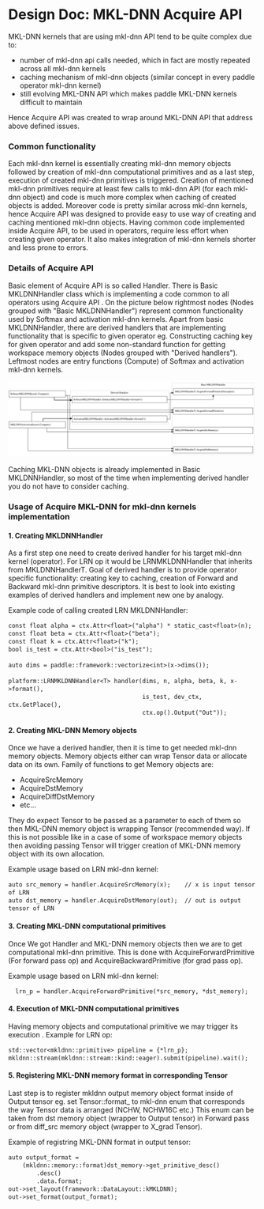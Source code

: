 # Design Doc: MKL-DNN Acquire API

MKL-DNN kernels that are using mkl-dnn API tend to be quite complex due to:
* number of mkl-dnn api calls needed, which in fact are mostly repeated across all  mkl-dnn kernels
* caching mechanism of mkl-dnn objects  (similar concept in every paddle operator mkl-dnn kernel)
* still evolving MKL-DNN API which makes paddle MKL-DNN kernels difficult to maintain

Hence Acquire API was created to wrap around MKL-DNN API that address above defined issues.

### Common functionality
Each mkl-dnn kernel is essentially creating mkl-dnn memory objects followed by creation of mkl-dnn computational primitives and as a last step, execution
of created mkl-dnn primitives is triggered. Creation of mentioned mkl-dnn primitives require at least few calls to mkl-dnn API (for each mkl-dnn object) and code is much more complex when caching of created objects is added. Moreover code is pretty similar across mkl-dnn kernels, hence Acquire API was designed to provide easy to use way of creating and caching mentioned mkl-dnn objects.  Having common code implemented inside Acquire API, to be used in operators, require less effort when creating given operator. It also  makes integration of mkl-dnn kernels shorter and less prone to errors.

### Details of Acquire API
Basic element of Acquire API is so called Handler. There is Basic MKLDNNHandler class which is implementing a code common to all operators using Acquire API . On the picture below rightmost nodes (Nodes grouped with "Basic MKLDNNHandler") represent common functionality used by Softmax and activation mkl-dnn kernels. Apart from basic MKLDNNHandler, there are derived handlers that are implementing functionality that is specific to given operator eg. Constructing caching key for given operator and add some non-standard function for getting workspace memory objects (Nodes grouped with "Derived handlers"). Leftmost nodes are entry functions (Compute) of Softmax and activation mkl-dnn kernels.

![](images/acquire.svg)

Caching MKL-DNN objects is already implemented in Basic MKLDNNHandler, so most of the time when implementing derived handler you do not have to consider caching.

### Usage of Acquire MKL-DNN for mkl-dnn kernels implementation

#### 1. Creating MKLDNNHandler
As a first step one need to create derived handler for his target mkl-dnn kernel (operator). For LRN op it would be LRNMKLDNNHandler that inherits from MKLDNNHandlerT. 
Goal of derived handler is to provide operator specific functionality: creating key to caching, creation of Forward and Backward mkl-dnn primitive descriptors.
It is best to look into existing examples of derived handlers and implement new one by analogy. 

Example code of calling created LRN MKLDNNHandler:

    const float alpha = ctx.Attr<float>("alpha") * static_cast<float>(n);
    const float beta = ctx.Attr<float>("beta");
    const float k = ctx.Attr<float>("k");
    bool is_test = ctx.Attr<bool>("is_test");

    auto dims = paddle::framework::vectorize<int>(x->dims());

    platform::LRNMKLDNNHandler<T> handler(dims, n, alpha, beta, k, x->format(),
                                          is_test, dev_ctx, ctx.GetPlace(),
                                          ctx.op().Output("Out"));

#### 2. Creating MKL-DNN Memory objects
Once we have a derived handler, then it is time to get needed mkl-dnn memory objects. Memory objects either can wrap Tensor data or allocate data on its own.
Family of functions to get Memory objects are:
* AcquireSrcMemory
* AcquireDstMemory
* AcquireDiffDstMemory
* etc...

They do expect Tensor to be passed as a parameter to each of them so then MKL-DNN memory object is wrapping Tensor (recommended way). If this is not possible
like in a case of some of workspace memory objects then avoiding passing Tensor will trigger creation of MKL-DNN memory object with its own allocation.

Example usage based on LRN mkl-dnn kernel:

    auto src_memory = handler.AcquireSrcMemory(x);    // x is input tensor of LRN
    auto dst_memory = handler.AcquireDstMemory(out);  // out is output tensor of LRN 

#### 3. Creating MKL-DNN computational primitives
Once We got Handler and MKL-DNN memory objects then we are to get computational mkl-dnn primitive. This is done with AcquireForwardPrimitive (For forward pass op) and AcquireBackwardPrimitive (for grad pass op).

Example usage based on LRN mkl-dnn kernel:

      lrn_p = handler.AcquireForwardPrimitive(*src_memory, *dst_memory);

#### 4. Execution of MKL-DNN computational primitives
Having memory objects and computational primitive we may trigger its execution . Example for LRN op:

    std::vector<mkldnn::primitive> pipeline = {*lrn_p};
    mkldnn::stream(mkldnn::stream::kind::eager).submit(pipeline).wait();

#### 5. Registering MKL-DNN memory format in corresponding Tensor
Last step is to register mkldnn output memory object format inside of Output tensor eg. set Tensor::format_ to mkl-dnn enum that corresponds the way Tensor data is arranged (NCHW, NCHW16C etc.) This enum can be taken from dst memory object (wrapper to Output tensor) in Forward pass or from diff_src memory object (wrapper to X_grad Tensor). 

Example of registring MKL-DNN format in output tensor:

    auto output_format =
        (mkldnn::memory::format)dst_memory->get_primitive_desc()
            .desc()
            .data.format;
    out->set_layout(framework::DataLayout::kMKLDNN);
    out->set_format(output_format);
